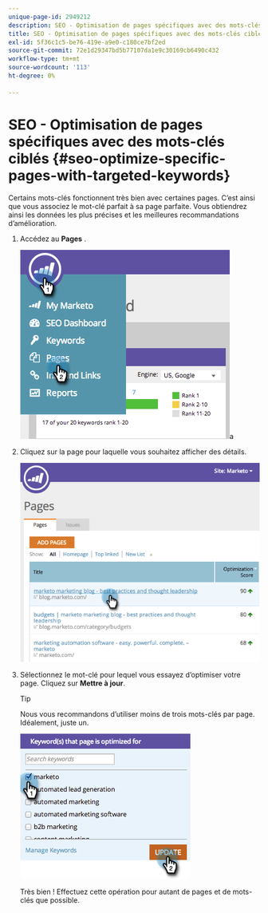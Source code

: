```yaml
---
unique-page-id: 2949212
description: SEO - Optimisation de pages spécifiques avec des mots-clés ciblés - Documents Marketo - Documentation du produit
title: SEO - Optimisation de pages spécifiques avec des mots-clés ciblés
exl-id: 5f36c1c5-be76-419e-a9e0-c180ce7bf2ed
source-git-commit: 72e1d29347bd5b77107da1e9c30169cb6490c432
workflow-type: tm+mt
source-wordcount: '113'
ht-degree: 0%

---
```


# SEO - Optimisation de pages spécifiques avec des mots-clés ciblés {#seo-optimize-specific-pages-with-targeted-keywords}

Certains mots-clés fonctionnent très bien avec certaines pages. C’est ainsi que vous associez le mot-clé parfait à sa page parfaite. Vous obtiendrez ainsi les données les plus précises et les meilleures recommandations d’amélioration.

1. Accédez au **Pages** .

   ![](assets/image2014-9-18-12-3a52-3a28.png)a

1. Cliquez sur la page pour laquelle vous souhaitez afficher des détails.

   ![](assets/image2014-9-18-12-3a52-3a41.png)

1. Sélectionnez le mot-clé pour lequel vous essayez d’optimiser votre page. Cliquez sur **Mettre à jour**.

   >[!TIP]
   >
   >Nous vous recommandons d’utiliser moins de trois mots-clés par page. Idéalement, juste un.

   ![](assets/image2014-9-18-12-3a52-3a46.png)

   Très bien ! Effectuez cette opération pour autant de pages et de mots-clés que possible.
